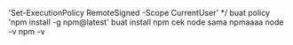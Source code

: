 'Set-ExecutionPolicy RemoteSigned -Scope CurrentUser' */ buat policy
'npm install -g npm@latest' buat install npm
cek node sama npmaaaa
node -v
npm -v
